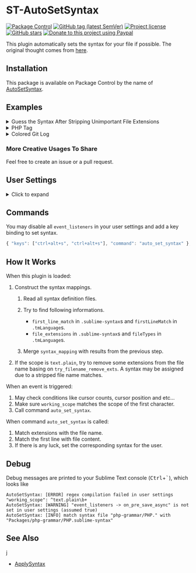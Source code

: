 # ST-AutoSetSyntax

<!-- [![Travis (.org) branch](https://img.shields.io/travis/jfcherng-sublime/ST-AutoSetSyntax/master?style=flat-square)](https://travis-ci.org/jfcherng-sublime/ST-AutoSetSyntax) -->

[![Package Control](https://img.shields.io/packagecontrol/dt/AutoSetSyntax?style=flat-square)](https://packagecontrol.io/packages/AutoSetSyntax)
[![GitHub tag (latest SemVer)](https://img.shields.io/github/tag/jfcherng-sublime/ST-AutoSetSyntax?style=flat-square&logo=github)](https://github.com/jfcherng-sublime/ST-AutoSetSyntax/tags)
[![Project license](https://img.shields.io/github/license/jfcherng-sublime/ST-AutoSetSyntax?style=flat-square&logo=github)](https://github.com/jfcherng-sublime/ST-AutoSetSyntax/blob/master/LICENSE)
[![GitHub stars](https://img.shields.io/github/stars/jfcherng-sublime/ST-AutoSetSyntax?style=flat-square&logo=github)](https://github.com/jfcherng-sublime/ST-AutoSetSyntax/stargazers)
[![Donate to this project using Paypal](https://img.shields.io/badge/paypal-donate-blue.svg?style=flat-square&logo=paypal)](https://www.paypal.me/jfcherng/5usd)

This plugin automatically sets the syntax for your file if possible.
The original thought comes from [here](https://forum.sublimetext.com/t/automatically-set-view-syntax-according-to-first-line/18629).

## Installation

This package is available on Package Control by the name of [AutoSetSyntax](https://packagecontrol.io/packages/AutoSetSyntax).

## Examples

<details><summary>Guess the Syntax After Stripping Unimportant File Extensions</summary>

![try-strip-file-exts](https://raw.githubusercontent.com/jfcherng-sublime/ST-AutoSetSyntax/gh-pages/images/example/try-strip-file-exts.gif)

1. `config_gitlab.yml.example` -> `config_gitlab.yml` -> Ah! `.yml` should use the `YAML` syntax.
1. See `try_filename_remove_exts` settings for details.

</details>

<details><summary>PHP Tag</summary>

![php-tag](https://raw.githubusercontent.com/jfcherng-sublime/ST-AutoSetSyntax/gh-pages/images/example/php-tag.gif)

1. Create a new tab.
1. Type `<?php`.
1. The syntax will be set to PHP automatically. (triggered by `on_modified_async`)

</details>

<details><summary>Colored Git Log</summary>

![git-log](https://raw.githubusercontent.com/jfcherng-sublime/ST-AutoSetSyntax/gh-pages/images/example/git-log.gif)

1. Prerequisites: [ANSIescape](https://packagecontrol.io/packages/ANSIescape) and [SideBarGit](https://github.com/titoBouzout/SideBarGit).
1. Set your colored git log command. I personally set `git config --global alias.l "log --graph --date=short --color --pretty=format:'%C(yellow bold)%h%Creset%C(auto)%d%Creset - %s %C(green bold)[%an]%Creset %C(blue bold)(%ad, %cr)%Creset'"`.
1. Add `"ANSIescape/ANSI.tmLanguage": ["^\\s*\\[SideBarGit@.*\\] git \\b"]` to `syntax_mapping`.
1. Add `source.diff` to `working_scope` like `"working_scope": "(?x)^(text.plain | source.diff)\\b"`.
1. Execute your customized git log command. In this example, it is `git l` as set in the previous step.
1. The output syntax will be set to ANSI which provides ANSI color rendering. (triggered by `on_modified_async`)

</details>

### More Creative Usages To Share

Feel free to create an issue or a pull request.

## User Settings

<details><summary>Click to expand</summary>

```javascript
{
    // When should this plugin work?
    "event_listeners": {
        // called when a view gains input focus
        "on_activated_async": true,
        // called when a view is cloned from an existing one
        "on_clone_async": true,
        // called when the file is finished loading
        "on_load_async": true,
        // called after changes have been made to a view
        "on_modified_async": true,
        // called when a new buffer is created
        "on_new_async": true,
        // called after there is a paste operation
        "on_post_paste": true,
        // called just before a view is saved
        "on_pre_save_async": true,
    },
    // The max lookup length for the first line.
    // A negative number means no limitation.
    "first_line_length_max": 80,
    // How detailed log messages should be?
    // "CRITICAL" (very few), "ERROR", "WARNING", "INFO", "DEBUG" (most tedious) or "NOTHING" (no log)
    "log_level": "INFO",
    /**
     * The syntax maaping rules.
     *
     * @key The partial (or full) resource path of a syntax file.
     * @value Regexes to match the first line.
     */
    "syntax_mapping": {
        // "Packages/PHP/PHP.sublime-syntax": [
        //     "<\\?php",
        //     "<\\?=",
        // ],
    },
    // The partial (or full) resource path of the syntax file used when creating a new file.
    // Nothing would happen if this is a empty string.
    "new_file_syntax": "",
    // The scope that this plugin should work (regex).
    // Leave it blank will result in matching any scope.
    "working_scope": "^text\\.plain\\b",
    // Try to remove these file extensions from the file name
    // so a syntax may be assigned due to a stripped file name.
    "try_filename_remove_exts": [
        "-dev",
        "-development",
        "-dist",
        "-prod",
        "-production",
        "-test",
        ".backup",
        ".bak",
        ".default",
        ".dist",
        ".example",
        ".inc",
        ".include",
        ".local",
        ".sample",
        ".test",
        ".tpl",
    ],
}
```

</details>

## Commands

You may disable all `event_listeners` in your user settings and add a key binding to set syntax.

```javascript
{ "keys": ["ctrl+alt+s", "ctrl+alt+s"], "command": "auto_set_syntax" },
```

## How It Works

When this plugin is loaded:

1. Construct the syntax mappings.

   1. Read all syntax definition files.
   1. Try to find following informations.

      - `first_line_match` in `.sublime-syntax`s and `firstLineMatch` in `.tmLanguage`s.
      - `file_extensions` in `.sublime-syntax`s and `fileTypes` in `.tmLanguage`s.

   1. Merge `syntax_mapping` with results from the previous step.

1. If the scope is `text.plain`, try to remove some extensions from the file name basing on `try_filename_remove_exts`.
   A syntax may be assigned due to a stripped file name matches.

When an event is triggered:

1. May check conditions like cursor counts, cursor position and etc...
1. Make sure `working_scope` matches the scope of the first character.
1. Call command `auto_set_syntax`.

When command `auto_set_syntax` is called:

1. Match extensions with the file name.
1. Match the first line with file content.
1. If there is any luck, set the corresponding syntax for the user.

## Debug

Debug messages are printed to your Sublime Text console (<kbd>Ctrl</kbd>+<kbd>\`</kbd>), which looks like

```text
AutoSetSyntax: [ERROR] regex compilation failed in user settings "working_scope": ^text.plain\b+
AutoSetSyntax: [WARNING] "event_listeners -> on_pre_save_async" is not set in user settings (assumed true)
AutoSetSyntax: [INFO] match syntax file "php-grammar/PHP." with "Packages/php-grammar/PHP.sublime-syntax"
```

## See Also

j

- [ApplySyntax](https://github.com/facelessuser/ApplySyntax)
